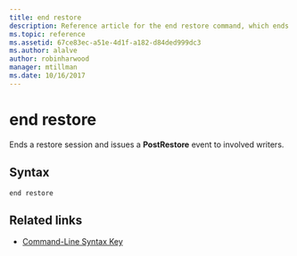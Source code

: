 ```yaml
---
title: end restore
description: Reference article for the end restore command, which ends a restore session and issues a **PostRestore** event to involved writers.
ms.topic: reference
ms.assetid: 67ce83ec-a51e-4d1f-a182-d84ded999dc3
ms.author: alalve
author: robinharwood
manager: mtillman
ms.date: 10/16/2017
---
```


# end restore

Ends a restore session and issues a **PostRestore** event to involved writers.

## Syntax

```
end restore
```

## Related links

- [Command-Line Syntax Key](command-line-syntax-key.md)
